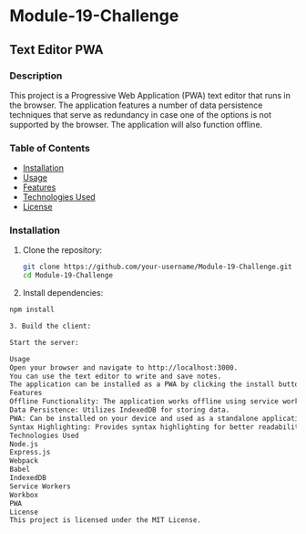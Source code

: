 # Module-19-Challenge

## Text Editor PWA

### Description

This project is a Progressive Web Application (PWA) text editor that runs in the browser. The application features a number of data persistence techniques that serve as redundancy in case one of the options is not supported by the browser. The application will also function offline.

### Table of Contents

- [Installation](#installation)
- [Usage](#usage)
- [Features](#features)
- [Technologies Used](#technologies-used)
- [License](#license)

### Installation

1. Clone the repository:
   ```bash
   git clone https://github.com/your-username/Module-19-Challenge.git
   cd Module-19-Challenge

2. Install dependencies:
```bash
npm install

3. Build the client:

Start the server:

Usage
Open your browser and navigate to http://localhost:3000.
You can use the text editor to write and save notes.
The application can be installed as a PWA by clicking the install button in the address bar.
Features
Offline Functionality: The application works offline using service workers.
Data Persistence: Utilizes IndexedDB for storing data.
PWA: Can be installed on your device and used as a standalone application.
Syntax Highlighting: Provides syntax highlighting for better readability.
Technologies Used
Node.js
Express.js
Webpack
Babel
IndexedDB
Service Workers
Workbox
PWA
License
This project is licensed under the MIT License.

